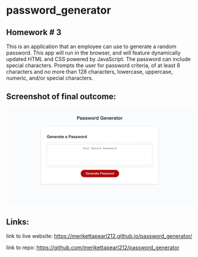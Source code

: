 # password_generator

## Homework # 3
 This is an application that an employee can use to generate a random password. This app will run in the browser, and will feature dynamically updated HTML and CSS powered by JavaScript. The password can include special characters. Prompts the user for password criteria, of at least 8 characters and no more than 128 characters, lowercase, uppercase, numeric, and/or special characters.

 

 ## Screenshot of final outcome:
![Screenshot](./Develop/03-screenshot.png)

 ## Links:

 link to live website: 
 https://merikettapearl212.github.io/password_generator/

 link to repo: 
 https://github.com/merikettapearl212/password_generator
